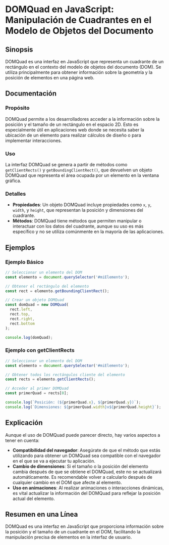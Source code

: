 <!--
Meta Description: # DOMQuad en JavaScript: Manipulación de Cuadrantes en el Modelo de Objetos del Documento ## Sinopsis DOMQuad es una interfaz en JavaScript que repres...
Meta Keywords: domquad, del, elemento, que, posición
-->

# DOMQuad en JavaScript: Manipulación de Cuadrantes en el Modelo de Objetos del Documento

## Sinopsis
DOMQuad es una interfaz en JavaScript que representa un cuadrante de un rectángulo en el contexto del modelo de objetos del documento (DOM). Se utiliza principalmente para obtener información sobre la geometría y la posición de elementos en una página web.

## Documentación
### Propósito
DOMQuad permite a los desarrolladores acceder a la información sobre la posición y el tamaño de un rectángulo en el espacio 2D. Esto es especialmente útil en aplicaciones web donde se necesita saber la ubicación de un elemento para realizar cálculos de diseño o para implementar interacciones.

### Uso
La interfaz DOMQuad se genera a partir de métodos como `getClientRects()` y `getBoundingClientRect()`, que devuelven un objeto DOMQuad que representa el área ocupada por un elemento en la ventana gráfica.

### Detalles
- **Propiedades**: Un objeto DOMQuad incluye propiedades como `x`, `y`, `width`, y `height`, que representan la posición y dimensiones del cuadrante.
- **Métodos**: DOMQuad tiene métodos que permiten manipular o interactuar con los datos del cuadrante, aunque su uso es más específico y no se utiliza comúnmente en la mayoría de las aplicaciones.

## Ejemplos
### Ejemplo Básico
```javascript
// Seleccionar un elemento del DOM
const elemento = document.querySelector('#miElemento');

// Obtener el rectángulo del elemento
const rect = elemento.getBoundingClientRect();

// Crear un objeto DOMQuad
const domQuad = new DOMQuad(
  rect.left,
  rect.top,
  rect.right,
  rect.bottom
);

console.log(domQuad);
```

### Ejemplo con getClientRects
```javascript
// Seleccionar un elemento del DOM
const elemento = document.querySelector('#miElemento');

// Obtener todos los rectángulos cliente del elemento
const rects = elemento.getClientRects();

// Acceder al primer DOMQuad
const primerQuad = rects[0];

console.log(`Posición: (${primerQuad.x}, ${primerQuad.y})`);
console.log(`Dimensiones: ${primerQuad.width}x${primerQuad.height}`);
```

## Explicación
Aunque el uso de DOMQuad puede parecer directo, hay varios aspectos a tener en cuenta:
- **Compatibilidad del navegador**: Asegúrate de que el método que estás utilizando para obtener un DOMQuad sea compatible con el navegador en el que se va a ejecutar tu aplicación.
- **Cambio de dimensiones**: Si el tamaño o la posición del elemento cambia después de que se obtiene el DOMQuad, este no se actualizará automáticamente. Es recomendable volver a calcularlo después de cualquier cambio en el DOM que afecte al elemento.
- **Uso en animaciones**: Al realizar animaciones o interacciones dinámicas, es vital actualizar la información del DOMQuad para reflejar la posición actual del elemento.

## Resumen en una Línea
DOMQuad es una interfaz en JavaScript que proporciona información sobre la posición y el tamaño de un cuadrante en el DOM, facilitando la manipulación precisa de elementos en la interfaz de usuario.